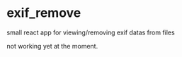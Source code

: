 # exif_remove
small react app for viewing/removing exif datas from files

not working yet at the moment.